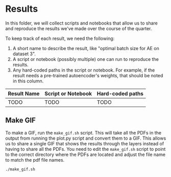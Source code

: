 # Results

In this folder, we will collect scripts and notebooks that allow us to share and reproduce the results we've made over the course of the quarter.

To keep track of each result, we need the following: 
 1. A short name to describe the result, like "optimal batch size for AE on dataset 3". 
 2. A script or notebook (possibly multiple) one can run to reproduce the results.
 3. Any hard-coded paths in the script or notebook. For example, if the result needs a pre-trained autoencoder's weights, that should be noted in this column.

| Result Name | Script or Notebook | Hard-coded paths | 
| --- | --- | --- |
| TODO | TODO | TODO |


## Make GIF

To make a GIF, run the `make_gif.sh` script. This will take all the PDFs in the output from running the plot.py script and convert them to a GIF. This allows us to share a single GIF that shows the results through the layers instead of having to share all the PDFs. You need to edit the `make_gif.sh` script to point to the correct directory where the PDFs are located and adjust the file name to match the pdf file names.

```bash
./make_gif.sh
```